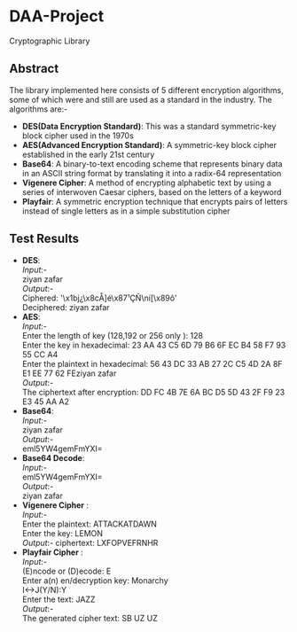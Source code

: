 # DAA-Project
Cryptographic Library
## Abstract 

The library implemented here consists of 5 different encryption algorithms, some of which were and still are used as a standard in the industry. The algorithms are:-

* **DES(Data Encryption Standard)**: This was a standard symmetric-key block cipher used in the 1970s
* **AES(Advanced Encryption Standard)**: A symmetric-key block cipher established in the early 21st century
* **Base64**: A binary-to-text encoding scheme that represents binary data in an ASCII string format by translating it into a radix-64 representation
* **Vigenere Cipher**: A method of encrypting alphabetic text by using a series of interwoven Caesar ciphers, based on the letters of a keyword
* **Playfair**: A symmetric encryption technique that encrypts pairs of letters instead of single letters as in a simple substitution cipher

## Test Results ##

* **DES**: <br>
*Input*:- <br> ziyan zafar <br>
*Output*:- <br>
Ciphered: '\x1bj¿\x8cÅ]é\x87¹ÇÑ\ní[\x89ô' <br>
Deciphered:  ziyan zafar <br>
* **AES**:<br>
*Input*:- <br> Enter the length of key (128,192 or 256 only ): 128<br>
Enter the key in hexadecimal:
23 AA 43 C5 6D 79 B6 6F EC B4 58 F7 93 55 CC A4<br>
Enter the plaintext in hexadecimal:
56 43 DC 33 AB 27 2C C5 4D 2A 8F E1 EE 77 62 FEziyan zafar <br>
*Output*:- <br>The ciphertext after encryption:
DD FC 4B 7E 6A BC D5 5D 43 2F F9 23 E3 45 AA A2
* **Base64**:<br>
*Input*:- <br> ziyan zafar <br>
*Output*:- <br>eml5YW4gemFmYXI=
* **Base64 Decode**:<br>
*Input*:- <br> eml5YW4gemFmYXI= <br>
*Output*:- <br>ziyan zafar
* **Vigenere Cipher** :<br>
*Input*:- <br> Enter the plaintext: ATTACKATDAWN <br>
Enter the key: LEMON<br>
*Output*:- ciphertext: LXFOPVEFRNHR<br>
* **Playfair Cipher** :<br>
*Input*:- <br> (E)ncode or (D)ecode: E <br>
Enter a(n) en/decryption key: Monarchy<br>
I<->J(Y/N):Y<br>
Enter the text: JAZZ<br>
*Output*:- <br>The generated cipher text: SB UZ UZ
